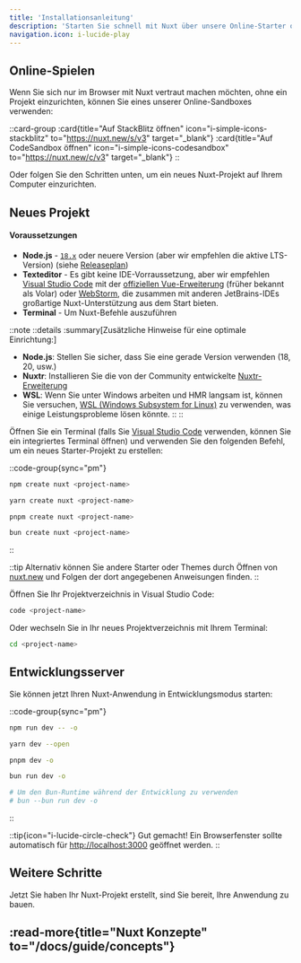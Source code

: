 ```yaml
---
title: 'Installationsanleitung'
description: 'Starten Sie schnell mit Nuxt über unsere Online-Starter oder erstellen Sie ein lokales Projekt mit Ihrem Terminal.'
navigation.icon: i-lucide-play
---
```


## Online-Spielen

Wenn Sie sich nur im Browser mit Nuxt vertraut machen möchten, ohne ein Projekt einzurichten, können Sie eines unserer Online-Sandboxes verwenden:

::card-group
  :card{title="Auf StackBlitz öffnen" icon="i-simple-icons-stackblitz" to="https://nuxt.new/s/v3" target="_blank"}
  :card{title="Auf CodeSandbox öffnen" icon="i-simple-icons-codesandbox" to="https://nuxt.new/c/v3" target="_blank"}
::

Oder folgen Sie den Schritten unten, um ein neues Nuxt-Projekt auf Ihrem Computer einzurichten.

## Neues Projekt

<!-- TODO: muss oben in nuxt/nuxt.com korrigiert werden -->
<!-- markdownlint-disable-next-line MD001 -->
#### Voraussetzungen

- **Node.js** - [`18.x`](https://nodejs.org/en) oder neuere Version (aber wir empfehlen die aktive LTS-Version) (siehe [Releaseplan](https://github.com/nodejs/release#release-schedule))
- **Texteditor** - Es gibt keine IDE-Vorraussetzung, aber wir empfehlen [Visual Studio Code](https://code.visualstudio.com/) mit der [offiziellen Vue-Erweiterung](https://marketplace.visualstudio.com/items?itemName=Vue.volar) (früher bekannt als Volar) oder [WebStorm](https://www.jetbrains.com/webstorm/), die zusammen mit anderen JetBrains-IDEs großartige Nuxt-Unterstützung aus dem Start bieten.
- **Terminal** - Um Nuxt-Befehle auszuführen

::note
  ::details
  :summary[Zusätzliche Hinweise für eine optimale Einrichtung:]
  - **Node.js**: Stellen Sie sicher, dass Sie eine gerade Version verwenden (18, 20, usw.)
  - **Nuxtr**: Installieren Sie die von der Community entwickelte [Nuxtr-Erweiterung](https://marketplace.visualstudio.com/items?itemName=Nuxtr.nuxtr-vscode)
  - **WSL**: Wenn Sie unter Windows arbeiten und HMR langsam ist, können Sie versuchen, [WSL (Windows Subsystem for Linux)](https://docs.microsoft.com/en-us/windows/wsl/install) zu verwenden, was einige Leistungsprobleme lösen könnte.
  ::
::

Öffnen Sie ein Terminal (falls Sie [Visual Studio Code](https://code.visualstudio.com) verwenden, können Sie ein integriertes Terminal öffnen) und verwenden Sie den folgenden Befehl, um ein neues Starter-Projekt zu erstellen:

::code-group{sync="pm"}

```bash [npm]
npm create nuxt <project-name>
```

```bash [yarn]
yarn create nuxt <project-name>
```

```bash [pnpm]
pnpm create nuxt <project-name>
```

```bash [bun]
bun create nuxt <project-name>
```

::

::tip
Alternativ können Sie andere Starter oder Themes durch Öffnen von [nuxt.new](https://nuxt.new) und Folgen der dort angegebenen Anweisungen finden.
::

Öffnen Sie Ihr Projektverzeichnis in Visual Studio Code:

```bash [Terminal]
code <project-name>
```

Oder wechseln Sie in Ihr neues Projektverzeichnis mit Ihrem Terminal:

```bash
cd <project-name>
```

## Entwicklungsserver

Sie können jetzt Ihren Nuxt-Anwendung in Entwicklungsmodus starten:

::code-group{sync="pm"}

```bash [npm]
npm run dev -- -o
```

```bash [yarn]
yarn dev --open
```

```bash [pnpm]
pnpm dev -o
```

```bash [bun]
bun run dev -o

# Um den Bun-Runtime während der Entwicklung zu verwenden
# bun --bun run dev -o
```
::

::tip{icon="i-lucide-circle-check"}
Gut gemacht! Ein Browserfenster sollte automatisch für <http://localhost:3000> geöffnet werden.
::

## Weitere Schritte

Jetzt Sie haben Ihr Nuxt-Projekt erstellt, sind Sie bereit, Ihre Anwendung zu bauen.

:read-more{title="Nuxt Konzepte" to="/docs/guide/concepts"}
---